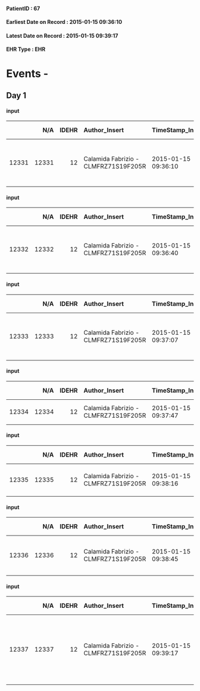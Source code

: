 
#### PatientID : 67
#### Earliest Date on Record : 2015-01-15 09:36:10
#### Latest Date on Record : 2015-01-15 09:39:17
#### EHR Type : EHR

# Events - 

## Day 1

#### input
|       |    N/A |   IDEHR | Author_Insert                        | TimeStamp_Insert    | EHRType   |   PatientID |   IDDigitalSignDocument | persone_vicine   |   Unnamed: 0_x.2 |   IDDIAGNOSI_CROSSOU |   Non_Rilevabile_x.2 | ds_ICD                               | dt_Data_diagnosi    |
|------:|-------:|--------:|:-------------------------------------|:--------------------|:----------|------------:|------------------------:|:-----------------|-----------------:|---------------------:|---------------------:|:-------------------------------------|:--------------------|
| 12331 |  12331 |      12 | Calamida Fabrizio - CLMFRZ71S19F205R | 2015-01-15 09:36:10 | EHR       |          67 |                    3140 | N/A              |              116 |                  116 |                    0 | 1542 Tumori maligni del canale anale | 2014-12-09 00:00:00 |

#### input
|       |    N/A |   IDEHR | Author_Insert                        | TimeStamp_Insert    | EHRType   |   PatientID |   IDDigitalSignDocument | persone_vicine   |   Unnamed: 0_x.2 |   IDDIAGNOSI_CROSSOU |   Non_Rilevabile_x.2 | ds_ICD                               | dt_Data_diagnosi    |
|------:|-------:|--------:|:-------------------------------------|:--------------------|:----------|------------:|------------------------:|:-----------------|-----------------:|---------------------:|---------------------:|:-------------------------------------|:--------------------|
| 12332 |  12332 |      12 | Calamida Fabrizio - CLMFRZ71S19F205R | 2015-01-15 09:36:40 | EHR       |          67 |                    3141 | N/A              |              117 |                  117 |                    0 | 1542 Tumori maligni del canale anale | 2014-12-10 00:00:00 |

#### input
|       |    N/A |   IDEHR | Author_Insert                        | TimeStamp_Insert    | EHRType   |   PatientID |   IDDigitalSignDocument | persone_vicine   |   Unnamed: 0_x.2 |   IDDIAGNOSI_CROSSOU |   Non_Rilevabile_x.2 | ds_ICD                                    | dt_Data_diagnosi    |
|------:|-------:|--------:|:-------------------------------------|:--------------------|:----------|------------:|------------------------:|:-----------------|-----------------:|---------------------:|---------------------:|:------------------------------------------|:--------------------|
| 12333 |  12333 |      12 | Calamida Fabrizio - CLMFRZ71S19F205R | 2015-01-15 09:37:07 | EHR       |          67 |                    3142 | N/A              |              118 |                  118 |                    0 | 1970 Tumori maligni secondari del polmone | 2014-12-09 00:00:00 |

#### input
|       |    N/A |   IDEHR | Author_Insert                        | TimeStamp_Insert    | EHRType   |   PatientID |   IDDigitalSignDocument | persone_vicine   |   Unnamed: 0_x.2 |   IDDIAGNOSI_CROSSOU |   Non_Rilevabile_x.2 | ds_ICD                      | dt_Data_diagnosi    |
|------:|-------:|--------:|:-------------------------------------|:--------------------|:----------|------------:|------------------------:|:-----------------|-----------------:|---------------------:|---------------------:|:----------------------------|:--------------------|
| 12334 |  12334 |      12 | Calamida Fabrizio - CLMFRZ71S19F205R | 2015-01-15 09:37:47 | EHR       |          67 |                    3143 | N/A              |              119 |                  119 |                    0 | 42731 Fibrillazione atriale | 2014-12-09 00:00:00 |

#### input
|       |    N/A |   IDEHR | Author_Insert                        | TimeStamp_Insert    | EHRType   |   PatientID |   IDDigitalSignDocument | persone_vicine   |   Unnamed: 0_x.2 |   IDDIAGNOSI_CROSSOU |   Non_Rilevabile_x.2 | ds_ICD                               | dt_Data_diagnosi    |
|------:|-------:|--------:|:-------------------------------------|:--------------------|:----------|------------:|------------------------:|:-----------------|-----------------:|---------------------:|---------------------:|:-------------------------------------|:--------------------|
| 12335 |  12335 |      12 | Calamida Fabrizio - CLMFRZ71S19F205R | 2015-01-15 09:38:16 | EHR       |          67 |                    3144 | N/A              |              120 |                  120 |                    0 | V667 Trattamento per cure palliative | 2014-12-15 00:00:00 |

#### input
|       |    N/A |   IDEHR | Author_Insert                        | TimeStamp_Insert    | EHRType   |   PatientID |   IDDigitalSignDocument | persone_vicine   |   Unnamed: 0_x.2 |   IDDIAGNOSI_CROSSOU |   Non_Rilevabile_x.2 | ds_ICD                     | dt_Data_diagnosi    |
|------:|-------:|--------:|:-------------------------------------|:--------------------|:----------|------------:|------------------------:|:-----------------|-----------------:|---------------------:|---------------------:|:---------------------------|:--------------------|
| 12336 |  12336 |      12 | Calamida Fabrizio - CLMFRZ71S19F205R | 2015-01-15 09:38:45 | EHR       |          67 |                    3146 | N/A              |              121 |                  121 |                    0 | V603 Persona che vive sola | 2014-12-15 00:00:00 |

#### input
|       |    N/A |   IDEHR | Author_Insert                        | TimeStamp_Insert    | EHRType   |   PatientID |   IDDigitalSignDocument | persone_vicine   |   Unnamed: 0_x.2 |   IDDIAGNOSI_CROSSOU |   Non_Rilevabile_x.2 | ds_ICD                                                                     | dt_Data_diagnosi    |
|------:|-------:|--------:|:-------------------------------------|:--------------------|:----------|------------:|------------------------:|:-----------------|-----------------:|---------------------:|---------------------:|:---------------------------------------------------------------------------|:--------------------|
| 12337 |  12337 |      12 | Calamida Fabrizio - CLMFRZ71S19F205R | 2015-01-15 09:39:17 | EHR       |          67 |                    3147 | N/A              |              122 |                  122 |                    0 | 1966 Tumori maligni secondari e non specificati dei linfonodi intrapelvici | 2014-12-15 00:00:00 |


